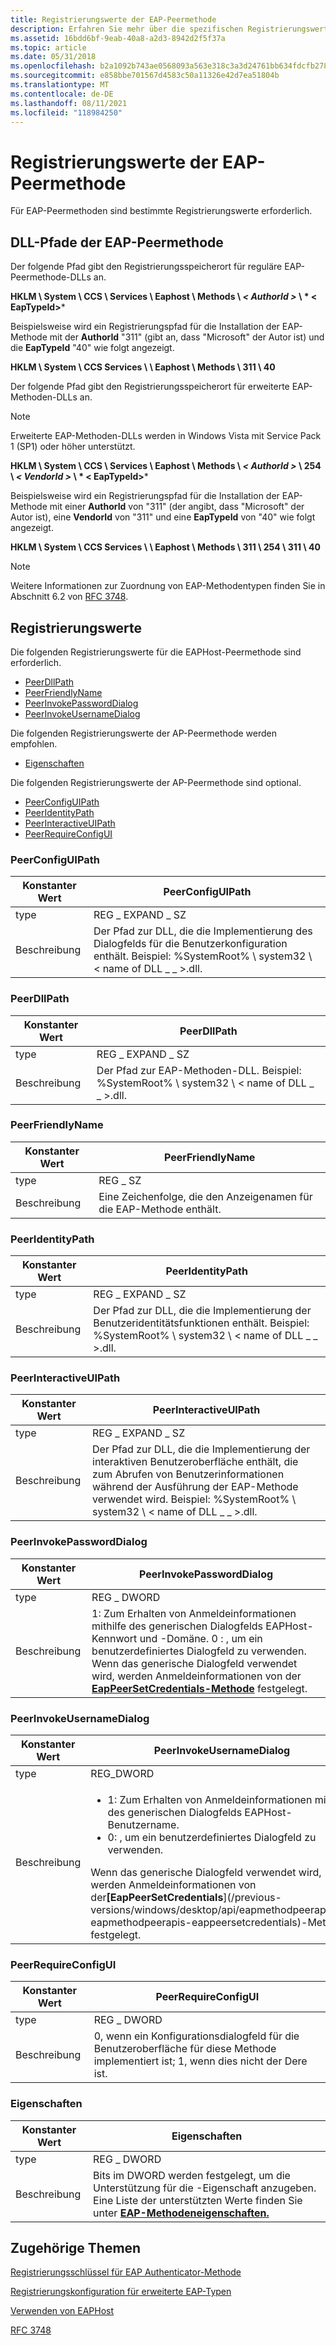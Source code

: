 ```yaml
---
title: Registrierungswerte der EAP-Peermethode
description: Erfahren Sie mehr über die spezifischen Registrierungswerte, die für EAP-Peermethoden erforderlich sind. Sehen Sie sich eine Liste der Registrierungswerte an, und zeigen Sie zusätzliche verfügbare Ressourcen an.
ms.assetid: 16bdd6bf-9eab-40a8-a2d3-8942d2f5f37a
ms.topic: article
ms.date: 05/31/2018
ms.openlocfilehash: b2a1092b743ae0568093a563e318c3a3d24761bb634fdcfb2780c6c681fe7322
ms.sourcegitcommit: e858bbe701567d4583c50a11326e42d7ea51804b
ms.translationtype: MT
ms.contentlocale: de-DE
ms.lasthandoff: 08/11/2021
ms.locfileid: "118984250"
---
```

# <a name="eap-peer-method-registry-values"></a>Registrierungswerte der EAP-Peermethode

Für EAP-Peermethoden sind bestimmte Registrierungswerte erforderlich.

## <a name="eap-peer-method-dll-paths"></a>DLL-Pfade der EAP-Peermethode

Der folgende Pfad gibt den Registrierungsspeicherort für reguläre EAP-Peermethode-DLLs an.

**HKLM \\ System \\ CCS \\ Services \\ Eaphost \\ Methods \\ *&lt; AuthorId &gt;* \\ * &lt; EapTypeId&gt;***

Beispielsweise wird ein Registrierungspfad für die Installation der EAP-Methode mit der **AuthorId** "311" (gibt an, dass "Microsoft" der Autor ist) und die **EapTypeId** "40" wie folgt angezeigt.

**HKLM \\ System \\ CCS Services \\ \\ Eaphost \\ Methods \\ 311 \\ 40**

Der folgende Pfad gibt den Registrierungsspeicherort für erweiterte EAP-Methoden-DLLs an.

> [!Note]  
> Erweiterte EAP-Methoden-DLLs werden in Windows Vista mit Service Pack 1 (SP1) oder höher unterstützt.

 

**HKLM \\ System \\ CCS \\ Services \\ Eaphost \\ Methods \\ *&lt; AuthorId &gt;* \\ 254 \\ *&lt; VendorId &gt;* \\ * &lt; EapTypeId&gt;***

Beispielsweise wird ein Registrierungspfad für die Installation der EAP-Methode mit einer **AuthorId** von "311" (der angibt, dass "Microsoft" der Autor ist), eine **VendorId** von "311" und eine **EapTypeId** von "40" wie folgt angezeigt.

**HKLM \\ System \\ CCS Services \\ \\ Eaphost \\ Methods \\ 311 \\ 254 \\ 311 \\ 40**

> [!Note]  
> Weitere Informationen zur Zuordnung von EAP-Methodentypen finden Sie in Abschnitt 6.2 von [RFC 3748](https://go.microsoft.com/fwlink/p/?linkid=84016).

 

## <a name="registry-values"></a>Registrierungswerte

Die folgenden Registrierungswerte für die EAPHost-Peermethode sind erforderlich.

-   [PeerDllPath](#peerdllpath)
-   [PeerFriendlyName](#peerfriendlyname)
-   [PeerInvokePasswordDialog](#peerinvokepassworddialog)
-   [PeerInvokeUsernameDialog](#peerinvokeusernamedialog)

Die folgenden Registrierungswerte der AP-Peermethode werden empfohlen.

-   [Eigenschaften](#properties)

Die folgenden Registrierungswerte der AP-Peermethode sind optional.

-   [PeerConfigUIPath](#peerconfiguipath)
-   [PeerIdentityPath](#peeridentitypath)
-   [PeerInteractiveUIPath](#peerinteractiveuipath)
-   [PeerRequireConfigUI](#peerrequireconfigui)

### <a name="peerconfiguipath"></a>PeerConfigUIPath



| Konstanter Wert | PeerConfigUIPath                                                                                                                                       |
|----------------|--------------------------------------------------------------------------------------------------------------------------------------------------------|
| type           | REG \_ EXPAND \_ SZ                                                                                                                                        |
| Beschreibung    | Der Pfad zur DLL, die die Implementierung des Dialogfelds für die Benutzerkonfiguration enthält. Beispiel: %SystemRoot% \\ system32 \\ &lt; name of DLL \_ \_ &gt;.dll. |



 

### <a name="peerdllpath"></a>PeerDllPath



| Konstanter Wert | PeerDllPath                                                                                     |
|----------------|-------------------------------------------------------------------------------------------------|
| type           | REG \_ EXPAND \_ SZ                                                                                 |
| Beschreibung    | Der Pfad zur EAP-Methoden-DLL. Beispiel: %SystemRoot% \\ system32 \\ &lt; name of DLL \_ \_ &gt;.dll. |



 

### <a name="peerfriendlyname"></a>PeerFriendlyName



| Konstanter Wert | PeerFriendlyName                                                     |
|----------------|----------------------------------------------------------------------|
| type           | REG \_ SZ                                                              |
| Beschreibung    | Eine Zeichenfolge, die den Anzeigenamen für die EAP-Methode enthält. |



 

### <a name="peeridentitypath"></a>PeerIdentityPath



| Konstanter Wert | PeerIdentityPath                                                                                                                                     |
|----------------|------------------------------------------------------------------------------------------------------------------------------------------------------|
| type           | REG \_ EXPAND \_ SZ                                                                                                                                      |
| Beschreibung    | Der Pfad zur DLL, die die Implementierung der Benutzeridentitätsfunktionen enthält. Beispiel: %SystemRoot% \\ system32 \\ &lt; name of DLL \_ \_ &gt;.dll. |



 

### <a name="peerinteractiveuipath"></a>PeerInteractiveUIPath



| Konstanter Wert | PeerInteractiveUIPath                                                                                                                                                                                                      |
|----------------|----------------------------------------------------------------------------------------------------------------------------------------------------------------------------------------------------------------------------|
| type           | REG \_ EXPAND \_ SZ                                                                                                                                                                                                            |
| Beschreibung    | Der Pfad zur DLL, die die Implementierung der interaktiven Benutzeroberfläche enthält, die zum Abrufen von Benutzerinformationen während der Ausführung der EAP-Methode verwendet wird. Beispiel: %SystemRoot% \\ system32 \\ &lt; name of DLL \_ \_ &gt;.dll. |



 

### <a name="peerinvokepassworddialog"></a>PeerInvokePasswordDialog



| Konstanter Wert | PeerInvokePasswordDialog                                                                                                                                                                                                                         |
|----------------|--------------------------------------------------------------------------------------------------------------------------------------------------------------------------------------------------------------------------------------------------|
| type           | REG \_ DWORD                                                                                                                                                                                                                                       |
| Beschreibung    | 1: Zum Erhalten von Anmeldeinformationen mithilfe des generischen Dialogfelds EAPHost-Kennwort und -Domäne. 0 : , um ein benutzerdefiniertes Dialogfeld zu verwenden. Wenn das generische Dialogfeld verwendet wird, werden Anmeldeinformationen von der [**EapPeerSetCredentials-Methode**](/previous-versions/windows/desktop/api/eapmethodpeerapis/nf-eapmethodpeerapis-eappeersetcredentials) festgelegt. |



 

### <a name="peerinvokeusernamedialog"></a>PeerInvokeUsernameDialog



<table>
<colgroup>
<col style="width: 50%" />
<col style="width: 50%" />
</colgroup>
<thead>
<tr class="header">
<th>Konstanter Wert</th>
<th>PeerInvokeUsernameDialog</th>
</tr>
</thead>
<tbody>
<tr class="odd">
<td>type</td>
<td>REG_DWORD</td>
</tr>
<tr class="even">
<td>Beschreibung</td>
<td><ul>
<li>1: Zum Erhalten von Anmeldeinformationen mithilfe des generischen Dialogfelds EAPHost-Benutzername.</li>
<li>0: , um ein benutzerdefiniertes Dialogfeld zu verwenden.</li>
</ul>
Wenn das generische Dialogfeld verwendet wird, werden Anmeldeinformationen von der<strong>[EapPeerSetCredentials</strong>](/previous-versions/windows/desktop/api/eapmethodpeerapis/nf-eapmethodpeerapis-eappeersetcredentials)-Methode festgelegt.</td>
</tr>
</tbody>
</table>



 

### <a name="peerrequireconfigui"></a>PeerRequireConfigUI



| Konstanter Wert | PeerRequireConfigUI                                                                        |
|----------------|--------------------------------------------------------------------------------------------|
| type           | REG \_ DWORD                                                                                 |
| Beschreibung    | 0, wenn ein Konfigurationsdialogfeld für die Benutzeroberfläche für diese Methode implementiert ist; 1, wenn dies nicht der Dere ist. |



 

### <a name="properties"></a>Eigenschaften



| Konstanter Wert | Eigenschaften                                                                                                                                                  |
|----------------|-------------------------------------------------------------------------------------------------------------------------------------------------------------|
| type           | REG \_ DWORD                                                                                                                                                  |
| Beschreibung    | Bits im DWORD werden festgelegt, um die Unterstützung für die -Eigenschaft anzugeben. Eine Liste der unterstützten Werte finden Sie unter [**EAP-Methodeneigenschaften.**](eap-method-properties.md) |



 

## <a name="related-topics"></a>Zugehörige Themen

<dl> <dt>

[Registrierungsschlüssel für EAP Authenticator-Methode](eap-authenticator-method-registry-keys.md)
</dt> <dt>

[Registrierungskonfiguration für erweiterte EAP-Typen](registry-keys-for-eap-methods.md)
</dt> <dt>

[Verwenden von EAPHost](using-eap-host.md)
</dt> <dt>

[RFC 3748](https://go.microsoft.com/fwlink/p/?linkid=84016)
</dt> </dl>

 

 
